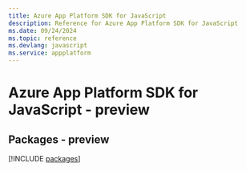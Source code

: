 ```yaml
---
title: Azure App Platform SDK for JavaScript
description: Reference for Azure App Platform SDK for JavaScript
ms.date: 09/24/2024
ms.topic: reference
ms.devlang: javascript
ms.service: appplatform
---
```

# Azure App Platform SDK for JavaScript - preview
## Packages - preview
[!INCLUDE [packages](app-platform-index.md)]